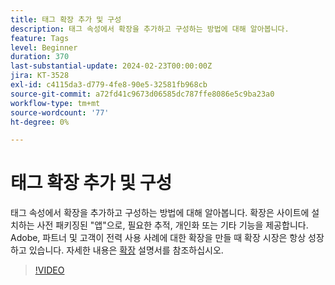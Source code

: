 ```yaml
---
title: 태그 확장 추가 및 구성
description: 태그 속성에서 확장을 추가하고 구성하는 방법에 대해 알아봅니다.
feature: Tags
level: Beginner
duration: 370
last-substantial-update: 2024-02-23T00:00:00Z
jira: KT-3528
exl-id: c4115da3-d779-4fe8-90e5-32581fb968cb
source-git-commit: a72fd41c9673d06585dc787ffe8086e5c9ba23a0
workflow-type: tm+mt
source-wordcount: '77'
ht-degree: 0%

---
```


# 태그 확장 추가 및 구성

태그 속성에서 확장을 추가하고 구성하는 방법에 대해 알아봅니다. 확장은 사이트에 설치하는 사전 패키징된 &quot;앱&quot;으로, 필요한 추적, 개인화 또는 기타 기능을 제공합니다. Adobe, 파트너 및 고객이 전력 사용 사례에 대한 확장을 만들 때 확장 시장은 항상 성장하고 있습니다. 자세한 내용은 [확장](https://experienceleague.adobe.com/docs/experience-platform/tags/ui/extensions/overview.html) 설명서를 참조하십시오.

>[!VIDEO](https://video.tv.adobe.com/v/28732/?learn=on)
